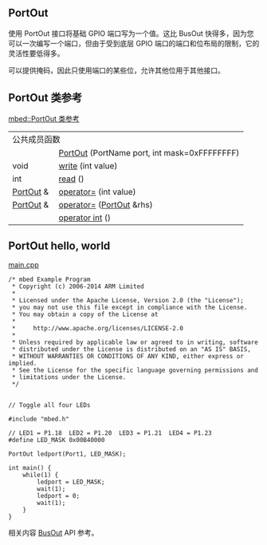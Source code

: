 ## PortOut
使用 PortOut 接口将基础 GPIO 端口写为一个值。这比 BusOut 快得多，因为您可以一次编写一个端口，但由于受到底层 GPIO 端口的端口和位布局的限制，它的灵活性要低得多。

可以提供掩码，因此只使用端口的某些位，允许其他位用于其他接口。

## PortOut 类参考
[mbed::PortOut 类参考](http://os.mbed.com/docs/v5.9/mbed-os-api-doxy/classmbed_1_1_port_out.html)

<table><tbody><tr><td colspan="2">公共成员函数</td>
		</tr><tr><td style="vertical-align:top;">&nbsp;</td>
			<td style="vertical-align:bottom;"><a href="http://os.mbed.com/docs/v5.9/mbed-os-api-doxy/classmbed_1_1_port_out.html#a710b211ff80a11d6b69a7273cbb4d42c" rel="nofollow" target="_blank">PortOut</a> (PortName port, int mask=0xFFFFFFFF)</td>
		</tr><tr><td style="vertical-align:top;">void&nbsp;</td>
			<td style="vertical-align:bottom;"><a href="http://os.mbed.com/docs/v5.9/mbed-os-api-doxy/classmbed_1_1_port_out.html#a5d4d09e3103742a43a7c724beb870ec3" rel="nofollow" target="_blank">write</a> (int value)</td>
		</tr><tr><td style="vertical-align:top;">int&nbsp;</td>
			<td style="vertical-align:bottom;"><a href="http://os.mbed.com/docs/v5.9/mbed-os-api-doxy/classmbed_1_1_port_out.html#a7614a8f1a8e4e9acadd148fac9f40819" rel="nofollow" target="_blank">read</a> ()</td>
		</tr><tr><td style="vertical-align:top;"><a href="http://os.mbed.com/docs/v5.9/mbed-os-api-doxy/classmbed_1_1_port_out.html" rel="nofollow" target="_blank">PortOut</a> &amp;&nbsp;</td>
			<td style="vertical-align:bottom;"><a href="http://os.mbed.com/docs/v5.9/mbed-os-api-doxy/classmbed_1_1_port_out.html#a3a4a7954a17edda68f2177d4f20df723" rel="nofollow" target="_blank">operator=</a> (int value)</td>
		</tr><tr><td style="vertical-align:top;"><a href="http://os.mbed.com/docs/v5.9/mbed-os-api-doxy/classmbed_1_1_port_out.html" rel="nofollow" target="_blank">PortOut</a> &amp;&nbsp;</td>
			<td style="vertical-align:bottom;"><a href="http://os.mbed.com/docs/v5.9/mbed-os-api-doxy/classmbed_1_1_port_out.html#acd9e83d03ff0ceafcbd0b297cfbb973c" rel="nofollow" target="_blank">operator=</a> (<a href="http://os.mbed.com/docs/v5.9/mbed-os-api-doxy/classmbed_1_1_port_out.html" rel="nofollow" target="_blank">PortOut</a> &amp;rhs)</td>
		</tr><tr><td style="vertical-align:top;">&nbsp;</td>
			<td style="vertical-align:bottom;"><a href="http://os.mbed.com/docs/v5.9/mbed-os-api-doxy/classmbed_1_1_port_out.html#af0edd18487a4503f3f73d0328bf10712" rel="nofollow" target="_blank">operator int</a> ()</td>
		</tr></tbody></table>

## PortOut hello, world
[main.cpp](https://os.mbed.com/teams/mbed_example/code/PortOut_HelloWorld/file/e4e6fab14d21/main.cpp) 
```
/* mbed Example Program
 * Copyright (c) 2006-2014 ARM Limited
 *
 * Licensed under the Apache License, Version 2.0 (the "License");
 * you may not use this file except in compliance with the License.
 * You may obtain a copy of the License at
 *
 *     http://www.apache.org/licenses/LICENSE-2.0
 *
 * Unless required by applicable law or agreed to in writing, software
 * distributed under the License is distributed on an "AS IS" BASIS,
 * WITHOUT WARRANTIES OR CONDITIONS OF ANY KIND, either express or implied.
 * See the License for the specific language governing permissions and
 * limitations under the License.
 */
 
 
// Toggle all four LEDs
 
#include "mbed.h"
 
// LED1 = P1.18  LED2 = P1.20  LED3 = P1.21  LED4 = P1.23
#define LED_MASK 0x00B40000
 
PortOut ledport(Port1, LED_MASK);
 
int main() {
    while(1) {
        ledport = LED_MASK;
        wait(1);
        ledport = 0;
        wait(1);
    }
}
```
相关内容
[BusOut](https://os.mbed.com/docs/v5.9/reference/busout.html) API 参考。